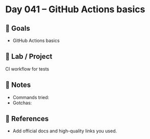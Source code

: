 # Day 041 – GitHub Actions basics

## 🎯 Goals
- GitHub Actions basics

## 🔧 Lab / Project
CI workflow for tests

## 📝 Notes
- Commands tried:
- Gotchas:

## 🔎 References
- Add official docs and high-quality links you used.
